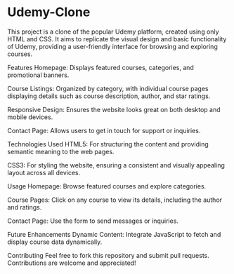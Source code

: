 # Udemy-Clone
This project is a clone of the popular Udemy platform, created using only HTML and CSS. It aims to replicate the visual design and basic functionality of Udemy, providing a user-friendly interface for browsing and exploring courses.



Features
Homepage: Displays featured courses, categories, and promotional banners.

Course Listings: Organized by category, with individual course pages displaying details such as course description, author, and star ratings.

Responsive Design: Ensures the website looks great on both desktop and mobile devices.

Contact Page: Allows users to get in touch for support or inquiries.

Technologies Used
HTML5: For structuring the content and providing semantic meaning to the web pages.

CSS3: For styling the website, ensuring a consistent and visually appealing layout across all devices.

Usage
Homepage: Browse featured courses and explore categories.

Course Pages: Click on any course to view its details, including the author and ratings.

Contact Page: Use the form to send messages or inquiries.

Future Enhancements
Dynamic Content: Integrate JavaScript to fetch and display course data dynamically.

Contributing
Feel free to fork this repository and submit pull requests. Contributions are welcome and appreciated!

 



